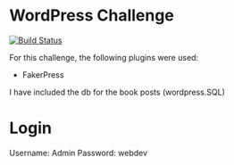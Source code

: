 # WordPress Challenge

[![Build Status](https://travis-ci.org/joemccann/dillinger.svg?branch=master)](https://travis-ci.org/joemccann/dillinger)

For this challenge, the following plugins were used: 
  - FakerPress
  
I have included the db for the book posts (wordpress.SQL)

# Login
Username: Admin
Password: webdev
